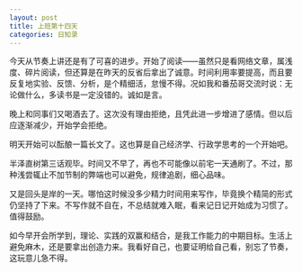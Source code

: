 ```yaml
---
layout: post
title: 上班第十四天
categories: 日知录
---
```

今天从节奏上讲还是有了可喜的进步。开始了阅读——虽然只是看网络文章，属浅度、碎片阅读，但还算是在昨天的反省后拿出了诚意。时间利用率要提高，而且要反复地实验、反馈、分析，是个精细活，怠慢不得。况如我和番茄哥交流时说：无论做什么，多读书是一定没错的。诚如是言。

晚上和同事们又喝酒去了。这次没有理由拒绝，且凭此进一步增进了感情。但以后应逐渐减少，开始学会拒绝。

明天开始可以酝酿一篇长文了。这也算是自己经济学、行政学思考的一个开始吧。

半泽直树第三话观毕。时间又不早了，再也不可能像以前宅一天通刷了。不过，那种浅尝辄止不加节制的弊端也可以避免，规律追剧，细心品味。

又是回头是岸的一天。哪怕这时候没多少精力时间用来写作，毕竟换个精简的形式仍坚持了下来。不写作就不自在，不总结就难入眠，看来记日记开始成为习惯了。值得鼓励。

如今早开会所学到，理论、实践的双赢和结合，是我工作能力的中期目标。生活上避免麻木，还是要拿出创造力来。我看好自己，也要证明给自己看，别忘了节奏，这玩意儿急不得。